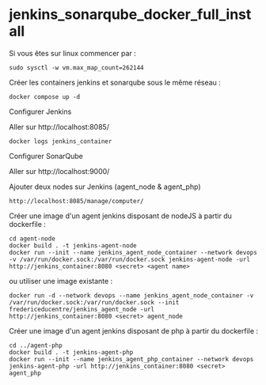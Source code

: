 # jenkins_sonarqube_docker_full_install

Si vous êtes sur linux commencer par :
```
sudo sysctl -w vm.max_map_count=262144
```

Créer les containers jenkins et sonarqube sous le même réseau :

```
docker compose up -d
```

Configurer Jenkins

Aller sur http://localhost:8085/

```
docker logs jenkins_container
```

Configurer SonarQube

Aller sur http://localhost:9000/

Ajouter deux nodes sur Jenkins (agent_node & agent_php)

```
http://localhost:8085/manage/computer/
```

Créer une image d'un agent jenkins disposant de nodeJS à partir du dockerfile :

```
cd agent-node
docker build . -t jenkins-agent-node
docker run --init --name jenkins_agent_node_container --network devops -v /var/run/docker.sock:/var/run/docker.sock jenkins-agent-node -url http://jenkins_container:8080 <secret> <agent name>
```

ou utiliser une image existante :

```
docker run -d --network devops --name jenkins_agent_node_container -v /var/run/docker.sock:/var/run/docker.sock --init fredericeducentre/jenkins_agent_node -url http://jenkins_container:8080 <secret> agent_node
```

Créer une image d'un agent jenkins disposant de php à partir du dockerfile :

```
cd ../agent-php
docker build . -t jenkins-agent-php
docker run --init --name jenkins_agent_php_container --network devops jenkins-agent-php -url http://jenkins_container:8080 <secret> agent_php
```
